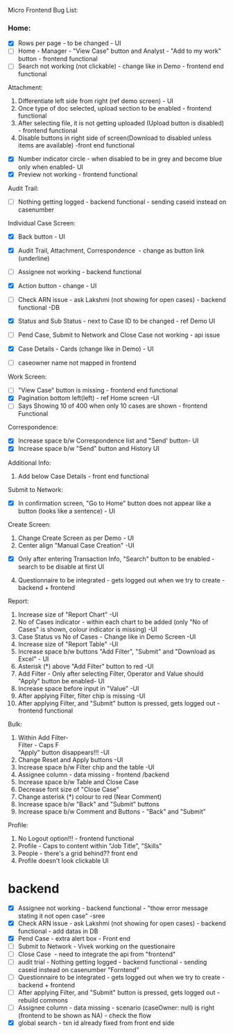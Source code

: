 Micro Frontend Bug List:

### Home:

- [x] Rows per page - to be changed - UI
- [ ] Home - Manager - "View Case" button and Analyst - "Add to my work" button - frontend functional
- [ ] Search not working (not clickable) - change like in Demo - frontend end functional

Attachment:

1. Differentiate left side from right (ref demo screen) - UI
2. Once type of doc selected, upload section to be enabled -  frontend functional
3. After selecting file, it is not getting uploaded (Upload button is disabled) -  frontend functional
4.  Disable buttons in right side of screen(Download to disabled unless items are available) -front end functional
- [x] Number indicator circle - when disabled to be in grey and become blue only when enabled- UI
- [x] Preview not working - frontend functional

Audit Trail:

- [ ] Nothing getting logged - backend functional - sending caseid instead on casenumber

Individual Case Screen:

- [x] Back button - UI
- [x] Audit Trail, Attachment, Correspondence  - change as button link (underline)
- [ ] Assignee not working - backend functional
- [x] Action button - change - UI
- [ ] Check ARN issue - ask Lakshmi (not showing for open cases) - backend functional -DB
- [x] Status and Sub Status - next to Case ID to be changed - ref Demo UI
- [ ]  Pend Case, Submit to Network and Close Case not working - api issue
- [x]  Case Details - Cards (change like in Demo)  - UI
- [ ] caseowner name not mapped in frontend
    

Work Screen:

- [ ]  "View Case" button is missing - frontend end functional
- [x]  Pagination bottom left(left) - ref Home screen  -UI
- [ ] Says Showing 10 of 400 when only 10 cases are shown - frontend Functional

Correspondence:

- [x] Increase space b/w Correspondence list and "Send' button- UI
- [x] Increase space b/w "Send" button and History UI

Additional Info:

1. Add below Case Details - front end functional

Submit to Network:

- [x] In confirmation screen, "Go to Home" button does not appear like a button (looks like a sentence) - UI

Create Screen:

1. Change Create Screen as per Demo - UI
2. Center align "Manual Case Creation" -UI
- [x] Only after entering Transaction Info, "Search" button to be enabled - search to be disable at first UI
4. Questionnaire to be integrated - gets logged out when we try to create - backend + frontend 

Report:

1. Increase size of "Report Chart" -UI
2. No of Cases indicator - within each chart to be added (only "No of Cases" is shown, colour indicator is missing) -UI
3. Case Status vs No of Cases - Change like in Demo Screen -UI
4. Increase size of "Report Table" -UI
5. Increase space b/w buttons "Add Filter", "Submit" and "Download as Excel" - UI
6. Asterisk (*) above "Add Filter" button to red -UI
7. Add Filter - Only after selecting Filter, Operator and Value should "Apply" button be enabled- UI
8. Increase space before input in "Value" -UI
9. After applying Filter, filter chip is missing  -UI
10. After applying Filter, and "Submit" button is pressed, gets logged out - frontend functional

Bulk:

1. Within Add Filter-   
    Filter - Caps F  
    "Apply" button disappears!!! -UI
2. Change Reset and Apply buttons -UI 
3. Increase space b/w Filter chip and the table -UI
4. Assignee column - data missing - frontend /backend
5. Increase space b/w Table and Close Case 
6. Decrease font size of "Close Case"
7. Change asterisk (*) colour to red (Near Comment)
8. Increase space b/w "Back" and "Submit" buttons 
9. Increase space b/w Comment and Buttons - "Back" and "Submit"  
    

Profile:

1. No Logout option!!! - frontend functional
2. Profile - Caps to content within "Job Title", "Skills"
3. People - there's a grid behind?? front end
4. Profile doesn't look clickable UI


# backend
 - [x] Assignee not working - backend functional - "thow error message stating it not open case" -sree
 - [x] Check ARN issue - ask Lakshmi (not showing for open cases) - backend functional - add datas in DB
 - [x] Pend Case - extra alert box - Front end 
 - [ ] Submit to Network - Vivek working on the questionaire 
 - [ ] Close Case  - need to integrate the api from "frontend"
 - [ ] audit trial - Nothing getting logged - backend functional - sending caseid instead on casenumber "Forntend"
 - [ ] Questionnaire to be integrated - gets logged out when we try to create - backend + frontend 
 - [ ] After applying Filter, and "Submit" button is pressed, gets logged out - rebuild commons
 - [ ] Assignee column - data missing - scenario (caseOwner: null) is right (frontend to be shown as NA) - check the flow
- [x] global search  - txn id already fixed from front end side
